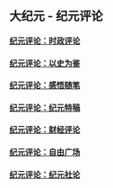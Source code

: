 ## 大纪元 - 纪元评论

#### [纪元评论：时政评论](indexes/nsc1025/README.md?04190330)
#### [纪元评论：以史为鉴](indexes/nsc1028/README.md?04190330)
#### [纪元评论：感悟随笔](indexes/nsc1035/README.md?04190330)
#### [纪元评论：纪元特稿](indexes/nsc424/README.md?04190330)
#### [纪元评论：财经评论](indexes/nsc1026/README.md?04190330)
#### [纪元评论：自由广场](indexes/nsc993/README.md?04190330)
#### [纪元评论：纪元社论](indexes/nsc422/README.md?04190330)
